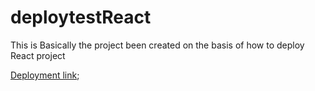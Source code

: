 # deploytestReact
This is Basically the project been created on the basis of how to deploy React project

[Deployment link](https://github.com/shashankpk31/deploytestReact/);
